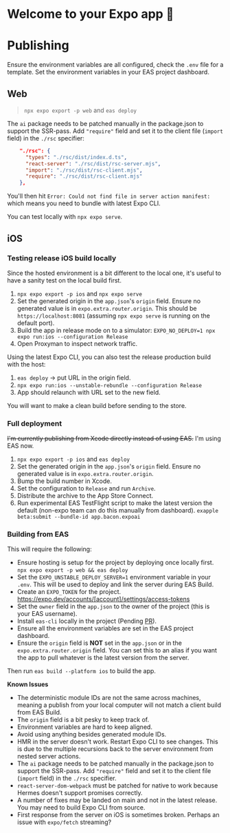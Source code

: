 # Welcome to your Expo app 👋

# Publishing

Ensure the environment variables are all configured, check the `.env` file for a template. Set the environment variables in your EAS project dashboard.

## Web

> `npx expo export -p web` and `eas deploy`

The `ai` package needs to be patched manually in the package.json to support the SSR-pass. Add `"require"` field and set it to the client file (`import` field) in the `./rsc` specifier:

```json
    "./rsc": {
      "types": "./rsc/dist/index.d.ts",
      "react-server": "./rsc/dist/rsc-server.mjs",
      "import": "./rsc/dist/rsc-client.mjs",
      "require": "./rsc/dist/rsc-client.mjs"
    },
```

You'll then hit `Error: Could not find file in server action manifest:` which means you need to bundle with latest Expo CLI.

You can test locally with `npx expo serve`.

## iOS

### Testing release iOS build locally

Since the hosted environment is a bit different to the local one, it's useful to have a sanity test on the local build first.

1. `npx expo export -p ios` and `npx expo serve`
2. Set the generated origin in the `app.json`'s `origin` field. Ensure no generated value is in `expo.extra.router.origin`. This should be `https://localhost:8081` (assuming `npx expo serve` is running on the default port).
3. Build the app in release mode on to a simulator: `EXPO_NO_DEPLOY=1 npx expo run:ios --configuration Release`
4. Open Proxyman to inspect network traffic.

Using the latest Expo CLI, you can also test the release production build with the host:

1. `eas deploy` -> put URL in the origin field.
2. `npx expo run:ios --unstable-rebundle --configuration Release`
3. App should relaunch with URL set to the new field.

You will want to make a clean build before sending to the store.

### Full deployment

~~I'm currently publishing from Xcode directly instead of using EAS.~~ I'm using EAS now.

1. `npx expo export -p ios` and `eas deploy`
2. Set the generated origin in the `app.json`'s `origin` field. Ensure no generated value is in `expo.extra.router.origin`.
3. Bump the build number in Xcode.
4. Set the configuration to `Release` and run `Archive`.
5. Distribute the archive to the App Store Connect.
6. Run experimental EAS TestFlight script to make the latest version the default (non-expo team can do this manually from dashboard). `exapple beta:submit --bundle-id app.bacon.expoai`

### Building from EAS

This will require the following:

- Ensure hosting is setup for the project by deploying once locally first. `npx expo export -p web && eas deploy`
- Set the `EXPO_UNSTABLE_DEPLOY_SERVER=1` environment variable in your `.env`. This will be used to deploy and link the server during EAS Build.
- Create an `EXPO_TOKEN` for the project. https://expo.dev/accounts/[account]/settings/access-tokens
- Set the `owner` field in the `app.json` to the owner of the project (this is your EAS username).
- Install `eas-cli` locally in the project (Pending [PR](https://github.com/expo/expo/pull/34070)).
- Ensure all the environment variables are set in the EAS project dashboard.
- Ensure the `origin` field is **NOT** set in the `app.json` or in the `expo.extra.router.origin` field. You can set this to an alias if you want the app to pull whatever is the latest version from the server.

Then run `eas build --platform ios` to build the app.

**Known Issues**

- The deterministic module IDs are not the same across machines, meaning a publish from your local computer will not match a client build from EAS Build.
- The `origin` field is a bit pesky to keep track of.
- Environment variables are hard to keep aligned.
- Avoid using anything besides generated module IDs.
- HMR in the server doesn't work. Restart Expo CLI to see changes. This is due to the multiple recursions back to the server environment from nested server actions.
- The `ai` package needs to be patched manually in the package.json to support the SSR-pass. Add `"require"` field and set it to the client file (`import` field) in the `./rsc` specifier.
- `react-server-dom-webpack` must be patched for native to work because Hermes doesn't support promises correctly.
- A number of fixes may be landed on main and not in the latest release. You may need to build Expo CLI from source.
- First response from the server on iOS is sometimes broken. Perhaps an issue with `expo/fetch` streaming?
